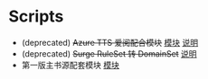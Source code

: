 # Scripts

- (deprecated) ~~Azure TTS 爱阅配合模块~~ [模块](/azuretts/azuretts.sgmodule) [说明](/azuretts/README.md)
- (deprecated) ~~Surge RuleSet 转 DomainSet~~ [说明](/rule2domain/README.md)
- 第一版主书源配套模块 [模块](/diyibanzhu/diyibanzhu.sgmodule)